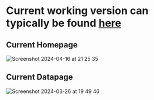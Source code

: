 # Current working version can typically be found [here](https:m720q.xyz/)

## Current Homepage
![Screenshot 2024-04-16 at 21 25 35](https://github.com/Sir-Goose/Zmanim-Calculator/assets/66563291/8ae06e6e-f897-4d06-91d9-1e1f53c0f4c9)

## Current Datapage
![Screenshot 2024-03-26 at 19 49 46](https://github.com/Sir-Goose/Zmanim-Calculator/assets/66563291/626560f7-c77c-433a-8b1c-8b1cfd0917fb)
